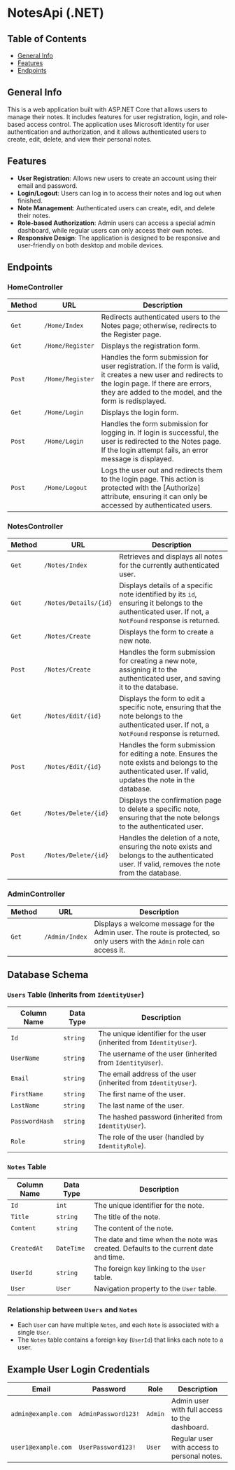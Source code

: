 ﻿# NotesApi (.NET)

## Table of Contents

- [General Info](#general-info)
- [Features](#Features)
- [Endpoints](#Endpoints)

## General Info <a name="general-info"></a>

This is a web application built with ASP.NET Core that allows users to manage their notes. It includes features for user
registration, login, and role-based access control. The application uses Microsoft Identity for user authentication and
authorization, and it allows authenticated users to create, edit, delete, and view their personal notes.

## Features <a name="Features"></a>

- **User Registration**: Allows new users to create an account using their email and password.
- **Login/Logout**: Users can log in to access their notes and log out when finished.
- **Note Management**: Authenticated users can create, edit, and delete their notes.
- **Role-based Authorization**: Admin users can access a special admin dashboard, while regular users can only access
  their own notes.
- **Responsive Design**: The application is designed to be responsive and user-friendly on both desktop and mobile
  devices.

## Endpoints <a name="Endpoints"></a>

### HomeController

| Method | URL              | Description                                                                                                                                                                                                    |
|--------|------------------|----------------------------------------------------------------------------------------------------------------------------------------------------------------------------------------------------------------|
| `Get`  | `/Home/Index`    | Redirects authenticated users to the Notes page; otherwise, redirects to the Register page.                                                                                                                    |
| `Get`  | `/Home/Register` | Displays the registration form.                                                                                                                                                                                |
| `Post` | `/Home/Register` | Handles the form submission for user registration. If the form is valid, it creates a new user and redirects to the login page. If there are errors, they are added to the model, and the form is redisplayed. |
| `Get`  | `/Home/Login`    | Displays the login form.                                                                                                                                                                                       |
| `Post` | `/Home/Login`    | Handles the form submission for logging in. If login is successful, the user is redirected to the Notes page. If the login attempt fails, an error message is displayed.                                       |
| `Post` | `/Home/Logout`   | Logs the user out and redirects them to the login page. This action is protected with the [Authorize] attribute, ensuring it can only be accessed by authenticated users.                                      |

### NotesController

| Method | URL                   | Description                                                                                                                                                |
|--------|-----------------------|------------------------------------------------------------------------------------------------------------------------------------------------------------|
| `Get`  | `/Notes/Index`        | Retrieves and displays all notes for the currently authenticated user.                                                                                     |
| `Get`  | `/Notes/Details/{id}` | Displays details of a specific note identified by its `id`, ensuring it belongs to the authenticated user. If not, a `NotFound` response is returned.      |
| `Get`  | `/Notes/Create`       | Displays the form to create a new note.                                                                                                                    |
| `Post` | `/Notes/Create`       | Handles the form submission for creating a new note, assigning it to the authenticated user, and saving it to the database.                                |
| `Get`  | `/Notes/Edit/{id}`    | Displays the form to edit a specific note, ensuring that the note belongs to the authenticated user. If not, a `NotFound` response is returned.            |
| `Post` | `/Notes/Edit/{id}`    | Handles the form submission for editing a note. Ensures the note exists and belongs to the authenticated user. If valid, updates the note in the database. |
| `Get`  | `/Notes/Delete/{id}`  | Displays the confirmation page to delete a specific note, ensuring that the note belongs to the authenticated user.                                        |
| `Post` | `/Notes/Delete/{id}`  | Handles the deletion of a note, ensuring the note exists and belongs to the authenticated user. If valid, removes the note from the database.              |

### AdminController

| Method | URL            | Description                                                                                                               |
|--------|----------------|---------------------------------------------------------------------------------------------------------------------------|
| `Get`  | `/Admin/Index` | Displays a welcome message for the Admin user. The route is protected, so only users with the `Admin` role can access it. |

## Database Schema

### `Users` Table (Inherits from `IdentityUser`)

| Column Name    | Data Type | Description                                                         |
|----------------|-----------|---------------------------------------------------------------------|
| `Id`           | `string`  | The unique identifier for the user (inherited from `IdentityUser`). |
| `UserName`     | `string`  | The username of the user (inherited from `IdentityUser`).           |
| `Email`        | `string`  | The email address of the user (inherited from `IdentityUser`).      |
| `FirstName`    | `string`  | The first name of the user.                                         |
| `LastName`     | `string`  | The last name of the user.                                          |
| `PasswordHash` | `string`  | The hashed password (inherited from `IdentityUser`).                |
| `Role`         | `string`  | The role of the user (handled by `IdentityRole`).                   |

### `Notes` Table

| Column Name | Data Type  | Description                                                                         |
|-------------|------------|-------------------------------------------------------------------------------------|
| `Id`        | `int`      | The unique identifier for the note.                                                 |
| `Title`     | `string`   | The title of the note.                                                              |
| `Content`   | `string`   | The content of the note.                                                            |
| `CreatedAt` | `DateTime` | The date and time when the note was created. Defaults to the current date and time. |
| `UserId`    | `string`   | The foreign key linking to the `User` table.                                        |
| `User`      | `User`     | Navigation property to the `User` table.                                            |

### Relationship between `Users` and `Notes`

- Each `User` can have multiple `Notes`, and each `Note` is associated with a single `User`.
- The `Notes` table contains a foreign key (`UserId`) that links each note to a user.

## Example User Login Credentials

| Email               | Password            | Role    | Description                                   |
|---------------------|---------------------|---------|-----------------------------------------------|
| `admin@example.com` | `AdminPassword123!` | `Admin` | Admin user with full access to the dashboard. |
| `user1@example.com` | `UserPassword123!`  | `User`  | Regular user with access to personal notes.   |

